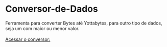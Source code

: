 # Conversor-de-Dados
Ferramenta para converter Bytes até Yottabytes, para outro tipo de dados, seja um com maior ou menor valor.<br/><br/>
[Acessar o conversor: ](https://marinsantos.github.io/Conversor-de-Dados/)
